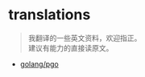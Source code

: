 # translations

> 我翻译的一些英文资料，欢迎指正。  
> 建议有能力的直接读原文。


- [golang/pgo](https://github.com/Guaderxx/translation/blob/master/golang/profile-guided_optimization.md)
